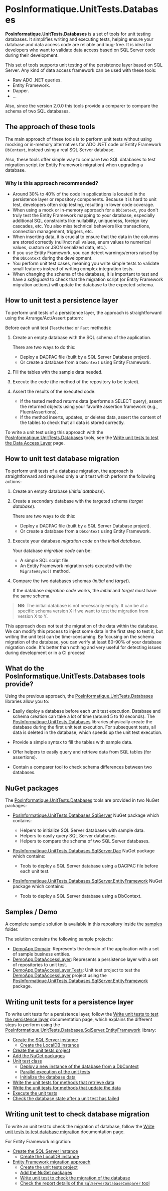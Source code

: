 # PosInformatique.UnitTests.Databases

**PosInformatique.UnitTests.Databases** is a set of tools for unit testing databases.
It simplifies writing and executing tests, helping ensure your database and data access code are reliable and bug-free.
It is ideal for developers who want to validate data access based on SQL Server code during their development.

This set of tools supports unit testing of the persistence layer based on SQL Server.
Any kind of data access framework can be used with these tools:
- Raw ADO .NET queries.
- Entity Framework.
- Dapper.
- ...

Also, since the version 2.0.0 this tools provide a comparer to compare the schema of two SQL databases.

## The approach of these tools

The main approach of these tools is to perform unit tests without using mocking or in-memory alternatives for ADO .NET code or Entity Framework `DbContext`, instead using a real SQL Server database.

Also, these tools offer simple way to compare two SQL databases to test migration script (or Entity Framework migration) when upgrading a database.

### Why is this approach recommended?

- Around 30% to 40% of the code in applications is located in the persistence layer or repository components. Because it is hard to unit test, developers often skip testing,
resulting in lower code coverage.
- When using a mock or in-memory approach for a `DbContext`, you don't truly test the Entity Framework mapping to your database, especially additional SQL constraints like nullability, uniqueness, foreign key cascades, etc.
You also miss technical behaviors like transactions, connection management, triggers, etc.
- When inserting data, it is crucial to ensure that the data in the columns are stored correctly (null/not null values, enum values to numerical values, custom or JSON serialized data, etc.).
- If you use Entity Framework, you can detect warnings/errors raised by the `DbContext` during the development.
- You perform unit test cases, meaning you write simple tests to validate small features instead of writing complex integration tests.
- When changing the schema of the database, it is important to test and have a *safeguard* to check that the migration script (or Entity Framework migration actions) will update the database to the expected schema.

## How to unit test a persistence layer

To perform unit tests of a persistence layer, the approach is straightforward using the Arrange/Act/Assert pattern:

Before each unit test (`TestMethod` or `Fact` methods):

1. Create an empty database with the SQL schema of the application.

   There are two ways to do this:
   - Deploy a DACPAC file (built by a SQL Server Database project).
   - Or create a database from a `DbContext` using Entity Framework.

2. Fill the tables with the sample data needed.

3. Execute the code (the method of the repository to be tested).

4. Assert the results of the executed code.

   - If the tested method returns data (performs a SELECT query), assert the returned objects using your favorite assertion framework (e.g., FluentAssertions).
   - If the method inserts, updates, or deletes data, assert the content of the tables to check that all data is stored correctly.

To write a unit test using this approach with the [PosInformatique.UnitTests.Databases](https://github.com/PosInformatique/PosInformatique.UnitTests.Databases) tools, see the [Write unit tests to test the Data Access Layer](./docs/WriteUnitTests.md) page.

## How to unit test database migration

To perform unit tests of a database migration, the approach is straightforward and required only a unit test which perform the following actions:

1. Create an empty database (*initial database*).

2. Create a secondary database with the targeted schema (*target database*).

   There are two ways to do this:
   - Deploy a DACPAC file (built by a SQL Server Database project).
   - Or create a database from a `DbContext` using Entity Framework.

3. Execute your database *migration code* on the *initial database*.

   Your database *migration code* can be:
   - A simple SQL script file.
   - An Entity Framework migration sets executed with the `MigrateAsync()` method.

4. Compare the two databases schemas (*initial* and *target*).

   If the database *migration code* works, the *initial* and *target* must have the same schema.

> **NB**: The initial database is not necessarily empty. It can be at a specific schema version X if we want to test the migration from version X to Y.

This approach does not test the migration of the data within the database. We can modify this process to inject some data in the first step to test it,
but writing the unit test can be time-consuming. By focusing on the schema migration of the database, you can verify at least 80-90% of your database
migration code. It's better than nothing and very useful for detecting issues during development or in a CI process!

## What do the PosInformatique.UnitTests.Databases tools provide?

Using the previous approach, the [PosInformatique.UnitTests.Databases](https://github.com/PosInformatique/PosInformatique.UnitTests.Databases) libraries allow you to:

- Easily deploy a database before each unit test execution.
  Database and schema creation can take a lot of time (around 5 to 10 seconds). The [PosInformatique.UnitTests.Databases](https://github.com/PosInformatique/PosInformatique.UnitTests.Databases) libraries physically create the database during the first unit test execution. For subsequent tests, all data is deleted in the database, which speeds up the unit test execution.

- Provide a simple syntax to fill the tables with sample data.

- Offer helpers to easily query and retrieve data from SQL tables (for assertions).

- Contain a comparer tool to check schema differences between two databases.

## NuGet packages

The [PosInformatique.UnitTests.Databases](https://github.com/PosInformatique/PosInformatique.UnitTests.Databases) tools are provided in two NuGet packages:

- [PosInformatique.UnitTests.Databases.SqlServer](https://www.nuget.org/packages/PosInformatique.UnitTests.Databases.SqlServer) NuGet package which contains:
  - Helpers to initialize SQL Server databases with sample data.
  - Helpers to easily query SQL Server databases.
  - Helpers to compare the schema of two SQL Server databases.

- [PosInformatique.UnitTests.Databases.SqlServer.Dac](https://www.nuget.org/packages/PosInformatique.UnitTests.Databases.SqlServer.Dac) NuGet package which contains:
  - Tools to deploy a SQL Server database using a DACPAC file before each unit test.

- [PosInformatique.UnitTests.Databases.SqlServer.EntityFramework](https://www.nuget.org/packages/PosInformatique.UnitTests.Databases.SqlServer.EntityFramework) NuGet package which contains:
  - Tools to deploy a SQL Server database using a DbContext.

## Samples / Demo

A complete sample solution is available in this repository inside the [samples](./samples) folder.

The solution contains the following sample projects:
- [DemoApp.Domain](./samples/DemoApp.Domain/DemoApp.Domain.csproj): Represents the domain of the application with a set of sample business entities.
- [DemoApp.DataAccessLayer](./samples/DemoApp.DataAccessLayer/DemoApp.DataAccessLayer.csproj): Represents a persistence layer with a set of repositories to unit test.
- [DemoApp.DataAccessLayer.Tests](./samples/DemoApp.DataAccessLayer.Tests/DemoApp.DataAccessLayer.Tests.csproj): Unit test project to test the [DemoApp.DataAccessLayer](./samples/DemoApp.DataAccessLayer/DemoApp.DataAccessLayer.csproj)
project using the [PosInformatique.UnitTests.Databases.SqlServer.EntityFramework](https://www.nuget.org/packages/PosInformatique.UnitTests.Databases.SqlServer.EntityFramework) package.

## Writing unit tests for a persistence layer

To write unit tests for a persistence layer, follow the [Write unit tests to test the persistence layer](./docs/WriteUnitTests.md) documentation page, which explains the different steps to perform
using the [PosInformatique.UnitTests.Databases.SqlServer.EntityFramework](https://www.nuget.org/packages/PosInformatique.UnitTests.Databases.SqlServer.EntityFramework) library:

- [Create the SQL Server instance](./docs/WriteUnitTests.md#create-the-sql-server-instance)
  - [Create the LocalDB instance](./docs/WriteUnitTests.md#create-the-localdb-instance)
- [Create the unit tests project](./docs/WriteUnitTests.md#create-the-unit-tests-project)
- [Add the NuGet packages](./docs/WriteUnitTests.md#add-the-nuget-packages)
- [Unit test class](./docs/WriteUnitTests.md#unit-test-class)
  - [Deploy a new instance of the database from a DbContext](./docs/WriteUnitTests.md#deploy-a-new-instance-of-the-database-from-a-dbcontext)
  - [Parallel execution of the unit tests](./docs/WriteUnitTests.md#parallel-execution-of-the-unit-tests)
  - [Initialize the database data](./docs/WriteUnitTests.md#initializes-the-data-of-the-database)
- [Write the unit tests for methods that retrieve data](./docs/WriteUnitTests.md#write-the-unit-tests-for-methods-that-retrieve-data)
- [Write the unit tests for methods that update the data](./docs/WriteUnitTests.md#write-the-unit-tests-for-methods-that-update-the-data)
- [Execute the unit tests](./docs/WriteUnitTests.md#execute-the-unit-tests)
- [Check the database state after a unit test has failed](./docs/WriteUnitTests.md#check-the-database-state-after-an-unit-test-has-been-failed)

## Writing unit test to check database migration

To write an unit test to check the migration of database, follow the [Write unit tests to test database migration](./docs/WriteDatabaseMigrationUnitTest.md)
documentation page.

For Entity Framework migration:
- [Create the SQL Server instance](./docs/WriteUnitTests.md#create-the-sql-server-instance)
  - [Create the LocalDB instance](./docs/WriteUnitTests.md#create-the-localdb-instance)
- [Entity Framework migration approach](./docs/WriteDatabaseMigrationUnitTest.md#entity-framework-migration-approach)
  - [Create the unit tests project](./docs/WriteDatabaseMigrationUnitTest.md#create-the-unit-tests-project)
  - [Add the NuGet packages](./docs/WriteDatabaseMigrationUnitTest.md#add-the-nuget-packages)
  - [Write unit test to check the migration of the database](./docs/WriteDatabaseMigrationUnitTest.md#write-unit-test-to-check-the-migration-of-the-database)
  - [Check the report details of the `SqlServerDatabaseComparer` tool](./docs/WriteDatabaseMigrationUnitTest.md#check-the-report-details-of-the-sqlserverdatabasecomparer-tool)

